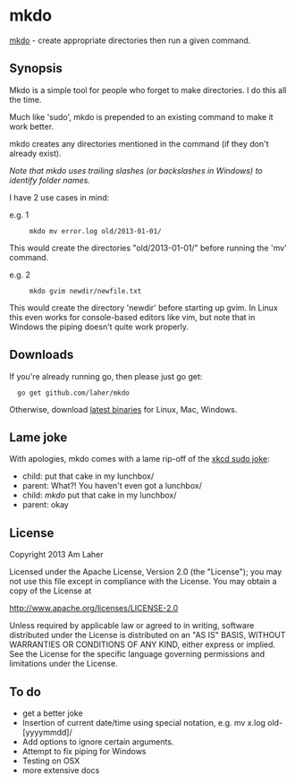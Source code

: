 mkdo
====

[mkdo](http://www.laher.net.nz/mkdo) - create appropriate directories then run a given command.

Synopsis
--------

Mkdo is a simple tool for people who forget to make directories. I do this all the time.

Much like 'sudo', mkdo is prepended to an existing command to make it work better.

mkdo creates any directories mentioned in the command (if they don't already exist).

*Note that mkdo uses trailing slashes (or backslashes in Windows) to identify folder names.*

I have 2 use cases in mind:

e.g. 1

         mkdo mv error.log old/2013-01-01/

This would create the directories "old/2013-01-01/" before running the 'mv' command.


e.g. 2

         mkdo gvim newdir/newfile.txt

This would create the directory 'newdir' before starting up gvim. In Linux this even works for console-based editors like vim, but note that in Windows the piping doesn't quite work properly.


Downloads
---------
If you're already running go, then please just go get:

      go get github.com/laher/mkdo

Otherwise, download [latest binaries](http://laher.github.com/mkdo/dl/latest/) for Linux, Mac, Windows.

Lame joke
---------
With apologies, mkdo comes with a lame rip-off of the [xkcd sudo joke](http://xkcd.com/149/):

 - child: put that cake in my lunchbox/
 - parent: What?! You haven't even got a lunchbox/
 - child: *mkdo* put that cake in my lunchbox/
 - parent: okay

License
-------

   Copyright 2013 Am Laher

   Licensed under the Apache License, Version 2.0 (the "License");
   you may not use this file except in compliance with the License.
   You may obtain a copy of the License at

   http://www.apache.org/licenses/LICENSE-2.0

   Unless required by applicable law or agreed to in writing, software
   distributed under the License is distributed on an "AS IS" BASIS,
   WITHOUT WARRANTIES OR CONDITIONS OF ANY KIND, either express or implied.
   See the License for the specific language governing permissions and
   limitations under the License.

To do
-----

 - get a better joke
 - Insertion of current date/time using special notation, e.g. mv x.log old-[yyyymmdd]/
 - Add options to ignore certain arguments.
 - Attempt to fix piping for Windows
 - Testing on OSX
 - more extensive docs
